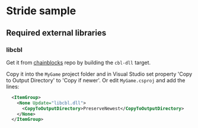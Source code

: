 # Stride sample

## Required external libraries

### libcbl

Get it from [chainblocks](https://github.com/fragcolor-xyz/chainblocks) repo by building the `cbl-dll` target.

Copy it into the `MyGame` project folder and in Visual Studio set property 'Copy to Output Directory' to 'Copy if newer'.
Or edit `MyGame.csproj` and add the lines:

```xml
  <ItemGroup>
    <None Update="libcbl.dll">
      <CopyToOutputDirectory>PreserveNewest</CopyToOutputDirectory>
    </None>
  </ItemGroup>
```

